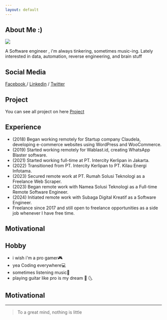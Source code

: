 ```yaml
---
layout: default
---
```


## About Me :)

<img class="profile-picture" src="https://avatars0.githubusercontent.com/u/31664438?s=460&u=251f36d7ab0fb4a74b162be7b18f6cdca8a74f8c&v=4">

A Software engineer , i'm always tinkering, sometimes music-ing. Lately interested in data, automation, reverse engineering, and brain stuff

## Social Media

[Facebook ](http://fb.me/ta.qin.1004) / 
[Linkedin](https://www.linkedin.com/in/abdul-muttaqin-369026143) /
[Twitter](https://twitter.com/fdciabdul)


## Project

You can see all project on here [Project](https://github.com/fdciabdul?tab=repositories)
## Experience
- (2018) Began working remotely for Startup company Claudela, developing e-commerce websites using WordPress and WooCommerce.
- (2019) Started working remotely for Wablast.id, creating WhatsApp Blaster software.
- (2021) Started working full-time at PT. Intercity Kerlipan in Jakarta.
- (2022) Transitioned from PT. Intercity Kerlipan to PT. Kilau Energi Infotama.
- (2023) Secured remote work at PT. Rumah Solusi Teknologi as a Freelance Web Scraper.
- (2023) Began remote work with Namea Solusi Teknologi as a Full-time Remote Software Engineer.
- (2024) Initiated remote work with Subaga Digital Kreatif as a Software Engineer.
- Freelance since 2017 and still open to freelance opportunities as a side job whenever I have free time.

## Motivational
## Hobby

 - i wish i'm a pro gamer🎮 
 - yea Coding everywhere💻
 - sometimes listening music🎵
 - playing guitar like pro is my dream 🎸 🌜
 
## Motivational
---

> To a great mind, nothing is little

